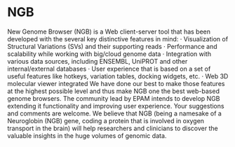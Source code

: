 # NGB
New Genome Browser (NGB) is a Web client-server tool that has been developed with the several key distinctive features in mind: ·         Visualization of Structural Variations (SVs) and their supporting reads ·         Performance and scalability while working with big/cloud genome data ·         Integration with various data sources, including ENSEMBL, UniPROT and other internal/external databases ·         User experience that is based on a set of useful features like hotkeys, variation tables, docking widgets, etc. ·         Web 3D molecular viewer integrated We have done our best to make those features at the highest possible level and thus make NGB one the best web-based genome browsers.   The community lead by EPAM intends to develop NGB extending it functionality and improving user experience. Your suggestions and comments are welcome.   We believe that NGB (being a namesake of a Neuroglobin (NGB) gene, coding a protein that is involved in oxygen transport in the brain) will help researchers and clinicians to discover the valuable insights in the huge volumes of genomic data.
